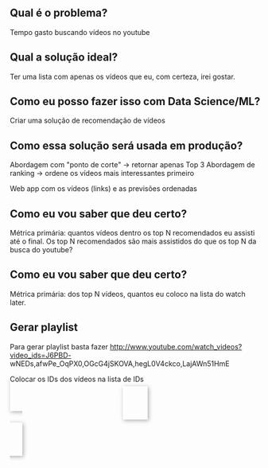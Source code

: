 ## Qual é o problema?

Tempo gasto buscando vídeos no youtube

## Qual a solução ideal?

Ter uma lista com apenas os vídeos que eu, com certeza, irei gostar.

## Como eu posso fazer isso com Data Science/ML?

Criar uma solução de recomendação de vídeos

## Como essa solução será usada em produção?

Abordagem com "ponto de corte" -> retornar apenas Top 3
Abordagem de ranking -> ordene os vídeos mais interessantes primeiro

Web app com os vídeos (links) e as previsões ordenadas

## Como eu vou saber que deu certo?

Métrica primária: quantos vídeos dentro os top N recomendados eu assisti até o final. 
Os top N recomendados são mais assistidos do que os top N da busca do youtube?

## Como eu vou saber que deu certo?

Métrica primária: dos top N vídeos, quantos eu coloco na lista do watch later.

## Gerar playlist

Para gerar playlist basta fazer http://www.youtube.com/watch_videos?video_ids=J6PBD-
  wNEDs,afwPe_OqPX0,OGcG4jSKOVA,hegL0V4ckco,LajAWn51HmE

Colocar os IDs dos vídeos na lista de IDs


<View>
  <View style="padding: 25px;                box-shadow: 2px 2px 8px #AAA">
    <Header value="$title"/>
    <Image name="image" value="$thumbnails"/>
  </View>
  <View style="padding: 25px;                box-shadow: 2px 2px 8px #AAA">
    <Text name="description" value="$description" granularity="word" highlightColor="#ff0000"/>
  </View>
  <Text name="view_count" value="$view_count" granularity="word" highlightColor="#ff0000"/>
  <Text name="uploader" value="$uploader" granularity="word" highlightColor="#ff0000"/>
  <Choices name="intent" toName="image" choice="single" showInLine="true">
    <Choice value="É interessante"/>
    <Choice value="Não é interessante"/>
  </Choices>
</View>